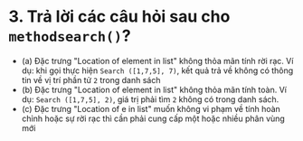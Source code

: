 # 3. Trả lời các câu hỏi sau cho `methodsearch()`?
- (a) Đặc trưng "Location of element in list"  không thỏa mãn tính rời rạc. Ví dụ: khi gọi thực hiện `Search ([1,7,5], 7)`, kết quả trả về không có thông tin về vị trí phần tử `2` trong danh sách
-  (b) Đặc trưng "Location of element in list" không thỏa mãn tính toàn. Ví dụ: `Search ([1,7,5], 2)`, giá trị phải tìm `2` không có trong danh sách.
- (c) Đặc trưng "Location of e in list" muốn không vi phạm về tính hoàn chỉnh hoặc sự rời rạc thì cần phải cung cấp một hoặc nhiều phân vùng mới
